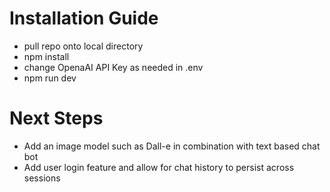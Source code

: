 # Installation Guide
- pull repo onto local directory 
- npm install
- change OpenaAI API Key as needed in .env
- npm run dev


# Next Steps
- Add an image model such as Dall-e in combination with text based chat bot
- Add user login feature and allow for chat history to persist across sessions
